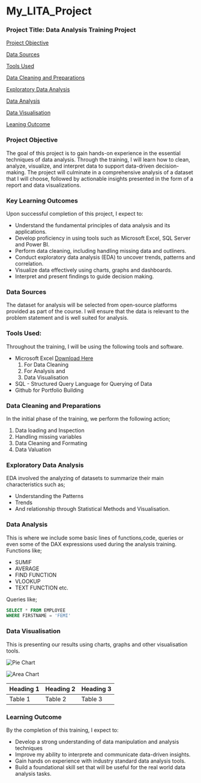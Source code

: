 # My_LITA_Project

### Project Title: Data Analysis Training Project

[Project Objective](#project-overview)

[Data Sources](#data-sources)

[Tools Used](#tools-used)

[Data Cleaning and Preparations](#data-cleaning-and-preparations)

[Exploratory Data Analysis](#exploratory-data-analysis)

[Data Analysis](#data-analysis)

[Data Visualisation](#data-analysis)

[Leaning Outcome](#learning-outcome)

### Project Objective
The goal of this project is to gain hands-on experience in the essential techniques of data analysis. Through the training, I will learn how to clean, analyze, visualize, and interpret data to support data-driven decision-making. The project will culminate in a comprehensive analysis of a dataset that I will choose, followed by actionable insights presented in the form of a report and data visualizations.

### Key Learning Outcomes
Upon successful completion of this project, I expect to:
- Understand the fundamental principles of data analysis and its applications.
- Develop proficiency in using tools such as Microsoft Excel, SQL Server and Power BI.
- Perform data cleaning, including handling missing data and outliners.
- Conduct exploratory data analysis (EDA) to uncover trends, patterns and correlation.
- Visualize data effectively using charts, graphs and dashboards.
- Interpret and present findings to guide decision making.



### Data Sources
The dataset for analysis will be selected from open-source platforms provided as part of the course. I will ensure that the data is relevant to the problem statement and is well suited for analysis.

### Tools Used:
Throughout the training, I will be using the following tools and software.

- Microsoft Excel [Download Here](https://www.microsoft.com)
    1. For Data Cleaning
    2. For Analysis and
    3. Data Visualisation
- SQL - Structured Query Language for Querying of Data
- Github for Portfolio Building

### Data Cleaning and Preparations
In the initial phase of the training, we perform the following action;
1. Data loading and Inspection
2. Handling missing variables
3. Data Cleaning and Formating
4. Data Valuation

### Exploratory Data Analysis
EDA involved the analyzing of datasets to summarize their main characteristics such as;
 - Understanding the Patterns
 - Trends
 - And relationship through Statistical Methods and Visualisation.

### Data Analysis
This is where we include some basic lines of functions,code, queries or even some of the DAX expressions used during the analysis training.
Functions like;
- SUMIF
- AVERAGE
- FIND FUNCTION
- VLOOKUP
- TEXT FUNCTION etc.

Queries like;
```SQL
SELECT * FROM EMPLOYEE
WHERE FIRSTNAME = 'FEMI'
```
### Data Visualisation
This is presenting our results using charts, graphs and other visualisation tools.

![Pie Chart](https://github.com/user-attachments/assets/dc9374d5-2813-41ed-81c2-58f6fc0d2883)


![Area Chart](https://github.com/user-attachments/assets/12824fd2-145d-41fb-b558-7cbea7f33cd9)



|Heading 1|Heading 2|Heading 3|
|---------|---------|---------|
|Table 1|Table 2|Table 3|

### Learning Outcome
By the completion of this training, I expect to:
- Develop a strong understanding of data manipulation and analysis techniques
- Improve my ability to interprete and communicate data-driven insights.
- Gain hands on experience with industry standard data analysis tools.
- Build a foundational skill set that will be useful for the real world data analysis tasks.
